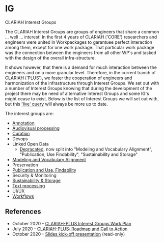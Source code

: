 # IG
CLARIAH Interest Groups

The CLARIAH Interest Groups are groups of engineers that share a common ... well ... interest! In the first 4 years of CLARIAH ('CORE') researchers and engineers were united in Workpackages to garantuee perfect interaction among them, except for one work package. That particular work package was the connection between the engineers from all other WP's and tasked with the design of the overall infra-structure.

It shows however, that there is a demand for much interaction between the engineers and on a more granular level. Therefore, in the current tranch of CLARIAH ('PLUS'), we foster the cooperation of engineers and harmonization of the infrastructure through Interest Groups. We set out with a number of Interest Groups knowing that during the development of the project there may be need of alternative Interest Groups and some IG's might cease to exist. Below is the list of Interest Groups we will set out with, but this ['live' query](https://github.com/CLARIAH?q=ig&type=&language=) will always be more up to date.

The interest groups are:
- [Annotation](https://github.com/CLARIAH/IG-Annotation)
- [Audiovisual processing](https://github.com/CLARIAH/IG-AVProcessing)
- [Curation](https://github.com/CLARIAH/IG-Curation)
- Devops
- Linked Open Data
    - [Depracated](https://github.com/CLARIAH/IG-LOD), now split into "Modeling and Vocabulary Alignment", "Publication, Use Findability", "Sustainability and Storage"
- [Modeling and Vocabulary Alignment](https://github.com/CLARIAH/IG-Vocabularies)
- Preservation
- [Publication and Use, Findability](https://github.com/CLARIAH/IG-LOD-Findability)
- Security & Monitoring
- [Sustainability & Storage](https://github.com/CLARIAH/IG-Sustainability)
- [Text processing](https://github.com/CLARIAH/IG-Text)
- UI/UX
- [Workflows](https://github.com/CLARIAH/IG-Workflows)



## References

* October 2020 - [CLARIAH-PLUS Interest Groups Work Plan](docs/workplan.pdf)
* July 2020 - [CLARIAH-PLUS: Roadmap and Call to Action](docs/roadmap.pdf)
* October 2020 - [Slides kick-off presentation](https://docs.google.com/presentation/d/1ywZY3b3eW_uIlFEtJb5l6QPlB50_KKeFsB-qn1rVUXc/edit#slide=id.p)
    (read-only)


